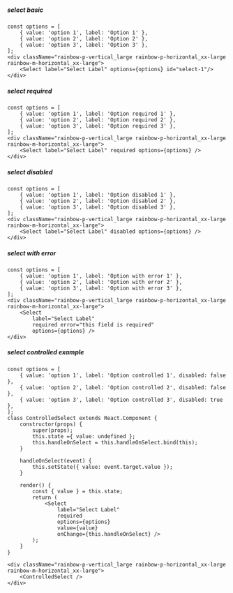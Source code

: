 ##### select basic
    const options = [
        { value: 'option 1', label: 'Option 1' },
        { value: 'option 2', label: 'Option 2' },
        { value: 'option 3', label: 'Option 3' },
    ];
    <div className="rainbow-p-vertical_large rainbow-p-horizontal_xx-large rainbow-m-horizontal_xx-large">
        <Select label="Select Label" options={options} id="select-1"/>
    </div>


##### select required
    const options = [
        { value: 'option 1', label: 'Option required 1' },
        { value: 'option 2', label: 'Option required 2' },
        { value: 'option 3', label: 'Option required 3' },
    ];
    <div className="rainbow-p-vertical_large rainbow-p-horizontal_xx-large rainbow-m-horizontal_xx-large">
        <Select label="Select Label" required options={options} />
    </div>


##### select disabled
    const options = [
        { value: 'option 1', label: 'Option disabled 1' },
        { value: 'option 2', label: 'Option disabled 2' },
        { value: 'option 3', label: 'Option disabled 3' },
    ];
    <div className="rainbow-p-vertical_large rainbow-p-horizontal_xx-large rainbow-m-horizontal_xx-large">
        <Select label="Select Label" disabled options={options} />
    </div>


##### select with error
    const options = [
        { value: 'option 1', label: 'Option with error 1' },
        { value: 'option 2', label: 'Option with error 2' },
        { value: 'option 3', label: 'Option with error 3' },
    ];
    <div className="rainbow-p-vertical_large rainbow-p-horizontal_xx-large rainbow-m-horizontal_xx-large">
        <Select 
            label="Select Label"
            required error="this field is required"
            options={options} />
    </div>


##### select controlled example
    const options = [
        { value: 'option 1', label: 'Option controlled 1', disabled: false },
        { value: 'option 2', label: 'Option controlled 2', disabled: false },
        { value: 'option 3', label: 'Option controlled 3', disabled: true },
    ];
    class ControlledSelect extends React.Component {
        constructor(props) {
            super(props);
            this.state ={ value: undefined };
            this.handleOnSelect = this.handleOnSelect.bind(this);
        }

        handleOnSelect(event) {
            this.setState({ value: event.target.value });
        }

        render() {
            const { value } = this.state;
            return (
                <Select
                    label="Select Label"
                    required
                    options={options}
                    value={value}
                    onChange={this.handleOnSelect} />
            );
        }
    }

    <div className="rainbow-p-vertical_large rainbow-p-horizontal_xx-large rainbow-m-horizontal_xx-large">
        <ControlledSelect />
    </div>
